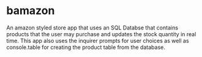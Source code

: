# bamazon

An amazon styled store app that uses an SQL Databse that contains products that the user may purchase and updates the stock quantity in real time. This app also uses the inquirer prompts for user choices as well as console.table for creating the product table from the database.
